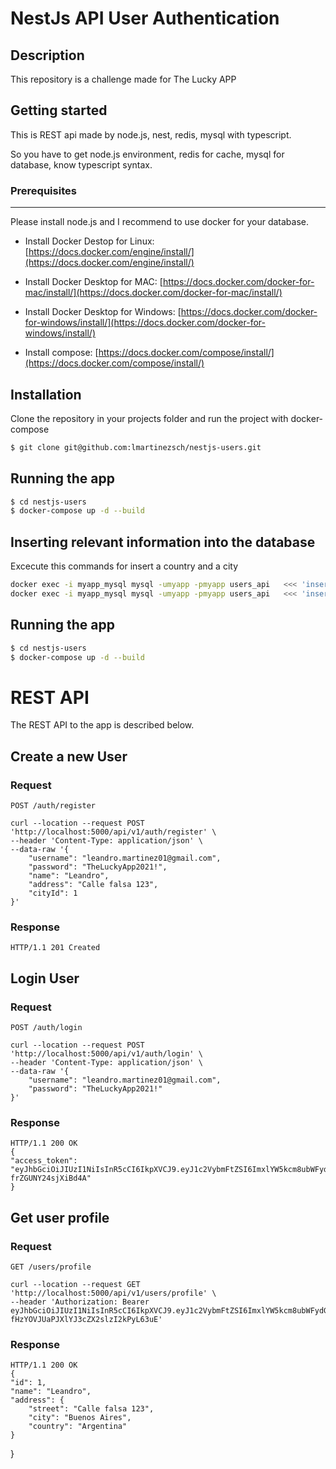 # NestJs API User Authentication

## Description

This repository is a challenge made for The Lucky APP

## Getting started

This is REST api made by node.js, nest, redis, mysql with typescript.

So you have to get node.js environment, redis for cache, mysql for database, know typescript syntax.

### Prerequisites

---

Please install node.js and I recommend to use docker for your database.

- Install Docker Destop for Linux: [https://docs.docker.com/engine/install/](https://docs.docker.com/engine/install/)

- Install Docker Desktop for MAC: [https://docs.docker.com/docker-for-mac/install/](https://docs.docker.com/docker-for-mac/install/)

- Install Docker Desktop for Windows: [https://docs.docker.com/docker-for-windows/install/](https://docs.docker.com/docker-for-windows/install/)

- Install compose: [https://docs.docker.com/compose/install/](https://docs.docker.com/compose/install/)

## Installation

Clone the repository in your projects folder and run the project with docker-compose

```bash
$ git clone git@github.com:lmartinezsch/nestjs-users.git
```

## Running the app

```bash
$ cd nestjs-users
$ docker-compose up -d --build
```

## Inserting relevant information into the database

Excecute this commands for insert a country and a city

```bash
docker exec -i myapp_mysql mysql -umyapp -pmyapp users_api   <<< 'insert into countries set name = "Argentina", iso3 = "ARG", iso2 = "AR";'
docker exec -i myapp_mysql mysql -umyapp -pmyapp users_api   <<< 'insert into cities set name = "Buenos Aires", countryId = (select id from countries where iso3 = "ARG");'
```

## Running the app

```bash
$ cd nestjs-users
$ docker-compose up -d --build
```

# REST API

The REST API to the app is described below.

## Create a new User

### Request

`POST /auth/register`

    curl --location --request POST 'http://localhost:5000/api/v1/auth/register' \
    --header 'Content-Type: application/json' \
    --data-raw '{
        "username": "leandro.martinez01@gmail.com",
        "password": "TheLuckyApp2021!",
        "name": "Leandro",
        "address": "Calle falsa 123",
        "cityId": 1
    }'

### Response

    HTTP/1.1 201 Created

## Login User

### Request

`POST /auth/login`

    curl --location --request POST 'http://localhost:5000/api/v1/auth/login' \
    --header 'Content-Type: application/json' \
    --data-raw '{
        "username": "leandro.martinez01@gmail.com",
        "password": "TheLuckyApp2021!"
    }'

### Response

    HTTP/1.1 200 OK
    {
    "access_token": "eyJhbGciOiJIUzI1NiIsInR5cCI6IkpXVCJ9.eyJ1c2VybmFtZSI6ImxlYW5kcm8ubWFydGluZXowM0BnbWFpbC5jb20iLCJzdWIiOjIsImlhdCI6MTYzNzk3MDkyMCwiZXhwIjoxNjM4MDU3MzIwfQ.KQ0exM4P1hSt3wNGd9fdENbYz-frZGUNY24sjXiBd4A"
    }

## Get user profile

### Request

`GET /users/profile`

    curl --location --request GET 'http://localhost:5000/api/v1/users/profile' \
    --header 'Authorization: Bearer eyJhbGciOiJIUzI1NiIsInR5cCI6IkpXVCJ9.eyJ1c2VybmFtZSI6ImxlYW5kcm8ubWFydGluZXowMUBnbWFpbC5jb20iLCJzdWIiOjEsImlhdCI6MTYzNzk2MjIzNiwiZXhwIjoxNjM4MDQ4NjM2fQ.PV1W1BHSr-fHzYOVJUaPJXlYJ3cZX2slzI2kPyL63uE'

### Response

    HTTP/1.1 200 OK
    {
    "id": 1,
    "name": "Leandro",
    "address": {
        "street": "Calle falsa 123",
        "city": "Buenos Aires",
        "country": "Argentina"
    }

}

